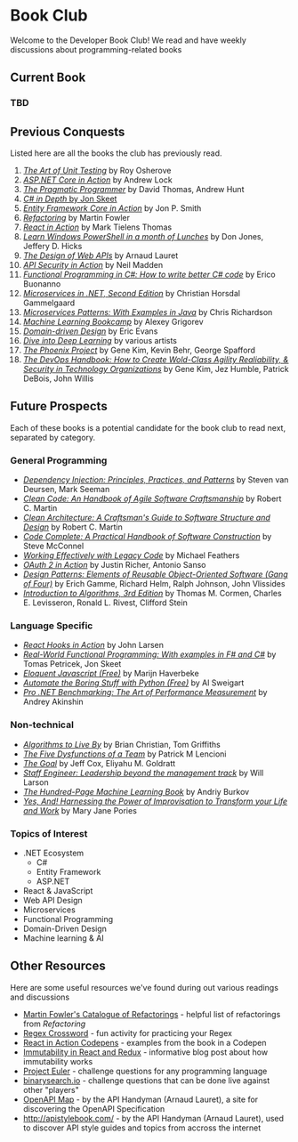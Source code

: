 # Book Club

Welcome to the Developer Book Club! We read and have weekly discussions about programming-related books

## Current Book

### TBD

## Previous Conquests

Listed here are all the books the club has previously read.

1. [*The Art of Unit Testing*](https://www.manning.com/books/the-art-of-unit-testing-second-edition) by Roy Osherove
2. [*ASP.NET Core in Action*](https://www.manning.com/books/asp-net-core-in-action-second-edition) by Andrew Lock
3. [*The Pragmatic Programmer*](https://pragprog.com/titles/tpp20/the-pragmatic-programmer-20th-anniversary-edition/) by David Thomas, Andrew Hunt
4. [*C# in Depth* by Jon Skeet](https://www.manning.com/books/c-sharp-in-depth-fourth-edition)
5. [*Entity Framework Core in Action*](https://www.manning.com/books/entity-framework-core-in-action-second-edition) by Jon P. Smith
6. [*Refactoring*](https://martinfowler.com/books/refactoring.html) by Martin Fowler
7. [*React in Action*](https://www.manning.com/books/react-in-action) by Mark Tielens Thomas
8. [*Learn Windows PowerShell in a month of Lunches*](https://www.manning.com/books/learn-windows-powershell-in-a-month-of-lunches-third-edition) by Don Jones, Jeffery D. Hicks
9. [*The Design of Web APIs*](https://www.manning.com/books/the-design-of-web-apis) by Arnaud Lauret
10. [*API Security in Action*](https://www.manning.com/books/api-security-in-action) by Neil Madden
11. [*Functional Programming in C#: How to write better C# code*](https://www.manning.com/books/functional-programming-in-c-sharp-second-edition) by Erico Buonanno
12. [*Microservices in .NET, Second Edition*](https://www.manning.com/books/microservices-in-net-second-edition) by Christian Horsdal Gammelgaard
13. [*Microservices Patterns: With Examples in Java*](https://www.manning.com/books/microservices-patterns) by Chris Richardson
14. [*Machine Learning Bookcamp*](https://www.manning.com/books/machine-learning-bookcamp) by Alexey Grigorev
15. [*Domain-driven Design*](https://smile.amazon.com/Domain-Driven-Design-Tackling-Complexity-Software/dp/0321125215) by Eric Evans
16. [*Dive into Deep Learning*](https://d2l.ai/) by various artists
17. [*The Phoenix Project*](https://itrevolution.com/product/the-phoenix-project/) by Gene Kim, Kevin Behr, George Spafford
18. [*The DevOps Handbook: How to Create Wold-Class Agility Realiability, & Security in Technology Organizations*](https://itrevolution.com/product/the-devops-handbook-second-edition/) by Gene Kim, Jez Humble, Patrick DeBois, John Willis

## Future Prospects

Each of these books is a potential candidate for the book club to read next, separated by category.

### General Programming

- [*Dependency Injection: Principles, Practices, and Patterns*](https://www.manning.com/books/dependency-injection-principles-practices-patterns) by Steven van Deursen, Mark Seeman
- [*Clean Code: An Handbook of Agile Software Craftsmanship*](https://smile.amazon.com/Clean-Code-Handbook-Software-Craftsmanship/dp/0132350882) by Robert C. Martin
- [*Clean Architecture: A Craftsman's Guide to Software Structure and Design*](https://smile.amazon.com/Clean-Architecture-Craftsmans-Software-Structure/dp/0134494164) by Robert C. Martin
- [*Code Complete: A Practical Handbook of Software Construction*](https://smile.amazon.com/Code-Complete-Practical-Handbook-Construction/dp/0735619670) by Steve McConnel
- [*Working Effectively with Legacy Code*](https://smile.amazon.com/Working-Effectively-Legacy-Michael-Feathers/dp/0131177052) by Michael Feathers
- [*OAuth 2 in Action*](https://www.manning.com/books/oauth-2-in-action) by Justin Richer, Antonio Sanso
- [*Design Patterns: Elements of Reusable Object-Oriented Software (Gang of Four)*](https://smile.amazon.com/gp/product/0201633612/ref=as_li_tl?ie=UTF8&camp=1789&creative=9325&creativeASIN=0201633612&linkCode=as2&tag=martinfowlerc-20) by Erich Gamme, Richard Helm, Ralph Johnson, John Vlissides
- [*Introduction to Algorithms, 3rd Edition*](https://smile.amazon.com/Introduction-Algorithms-3rd-MIT-Press/dp/0262033844/ref=sr_1_5?crid=2NXQ68BGSXTOY&keywords=algorithms&qid=1640878057&s=books&sprefix=algorithms%2Cstripbooks%2C133&sr=1-5) by Thomas M. Cormen, Charles E. Levisseron, Ronald L. Rivest, Clifford Stein

### Language Specific

- [*React Hooks in Action*](https://www.manning.com/books/react-hooks-in-action) by John Larsen
- [*Real-World Functional Programming: With examples in F# and C#*](https://www.manning.com/books/real-world-functional-programming) by Tomas Petricek, Jon Skeet
- [*Eloquent Javascript (Free)*](https://eloquentjavascript.net/) by Marijn Haverbeke
- [*Automate the Boring Stuff with Python (Free)*](https://automatetheboringstuff.com/) by Al Sweigart
- [*Pro .NET Benchmarking: The Art of Performance Measurement*](https://aakinshin.net/prodotnetbenchmarking/) by Andrey Akinshin

### Non-technical

- [*Algorithms to Live By*](https://algorithmstoliveby.com/) by Brian Christian, Tom Griffiths
- [*The Five Dysfunctions of a Team*](https://bookshop.org/p/books/the-five-dysfunctions-of-a-team-a-leadership-fable-patrick-m-lencioni/9742373?ean=9780787960759) by Patrick M Lencioni
- [*The Goal*](https://bookshop.org/p/books/the-goal-a-process-of-ongoing-improvement-eliyahu-m-goldratt/9895070?ean=9780884271956) by Jeff Cox, Eliyahu M. Goldratt
- [*Staff Engineer: Leadership beyond the management track*](https://staffeng.com/book/) by Will Larson
- [*The Hundred-Page Machine Learning Book*](https://themlbook.com/) by Andriy Burkov
- [*Yes, And! Harnessing the Power of Improvisation to Transform your Life and Work*](https://www.lulu.com/shop/mary-jane-pories/yes-and-harnessing-the-power-of-improvisation-to-transform-your-life-and-work/paperback/product-21859771.html?page=1&pageSize=4) by Mary Jane Pories

### Topics of Interest

- .NET Ecosystem
  - C#
  - Entity Framework
  - ASP.NET
- React & JavaScript
- Web API Design
- Microservices
- Functional Programming
- Domain-Driven Design
- Machine learning & AI

## Other Resources

Here are some useful resources we've found during out various readings and discussions

- [Martin Fowler's Catalogue of Refactorings](https://refactoring.com/catalog/) - helpful list of refactorings from *Refactoring*
- [Regex Crossword](https://regexcrossword.com/) - fun activity for practicing your Regex
- [React in Action Codepens](https://codepen.io/mickelsonmichael/pen/rNWLKyg?editors=0100) - examples from the book in a Codepen
- [Immutability in React and Redux](https://daveceddia.com/react-redux-immutability-guide/) - informative blog post about how immutability works
- [Project Euler](https://projecteuler.net/) - challenge questions for any programming language
- [binarysearch.io](https://binarysearch.io/) - challenge questions that can be done live against other "players"
- [OpenAPI Map](https://openapi-map.apihandyman.io/) - by the API Handyman (Arnaud Lauret), a site for discovering the OpenAPI Specification
- <http://apistylebook.com/> - by the API Handyman (Arnaud Lauret), used to discover API style guides and topics from accross the internet
